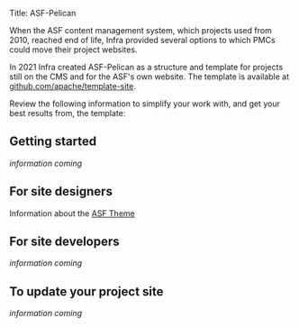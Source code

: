 Title: ASF-Pelican

When the ASF content management system, which projects used from 2010, reached end of life, Infra provided several options to which PMCs could move their project websites.

In 2021 Infra created ASF-Pelican as a structure and template for projects still on the CMS and for the ASF's own website. The template is available at <a href="https://github.com/apache/template-site" target="_blank">github.com/apache/template-site</a>.

Review the following information to simplify your work with, and get your best results from, the template:

## Getting started

_information coming_

## For site designers

Information about the [ASF Theme](asf-pelican-theme.html)

## For site developers

_information coming_ 

## To update your project site

_information coming_
